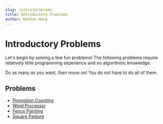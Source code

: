 ```yaml
---
slug: /intro/problems
title: Introductory Problems
author: Nathan Wang
---
```


# Introductory Problems

Let's begin by solving a few fun problems! The following problems require relatively little programming experience and no algorithmic knowledge.

Do as many as you want, then move on! You do not have to do all of them.

## Problems

- [Promotion Counting](http://usaco.org/index.php?page=viewproblem2&cpid=591)
- [Word Processor](http://usaco.org/index.php?page=viewproblem2&cpid=987)
- [Fence Painting](http://usaco.org/index.php?page=viewproblem2&cpid=567)
- [Square Pasture](http://usaco.org/index.php?page=viewproblem2&cpid=663)
